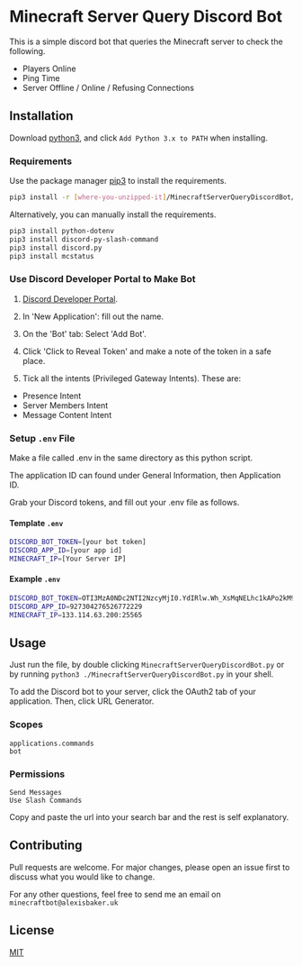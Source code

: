 # Minecraft Server Query Discord Bot

This is a simple discord bot that queries the Minecraft server to check the following.

- Players Online
- Ping Time
- Server Offline / Online / Refusing Connections

## Installation

Download [python3](https://www.python.org/downloads/), and click `Add Python 3.x to PATH` when installing.

### Requirements

Use the package manager [pip3](https://pip.pypa.io/en/stable/) to install the requirements.

```bash
pip3 install -r [where-you-unzipped-it]/MinecraftServerQueryDiscordBot/requirements.txt
```

Alternatively, you can manually install the requirements.

```bash
pip3 install python-dotenv
pip3 install discord-py-slash-command
pip3 install discord.py
pip3 install mcstatus
```

### Use Discord Developer Portal to Make Bot

1. [Discord Developer Portal](https://discord.com/developers/).

1. In 'New Application': fill out the name.

1. On the 'Bot' tab: Select 'Add Bot'.

1. Click 'Click to Reveal Token' and make a note of the token in a safe place.

1. Tick all the intents (Privileged Gateway Intents). These are:

- Presence Intent
- Server Members Intent
- Message Content Intent

### Setup `.env` File

Make a file called .env in the same directory as this python script.

The application ID can found under General Information, then Application ID.

Grab your Discord tokens, and fill out your .env file as follows.

#### Template `.env`

```bash
DISCORD_BOT_TOKEN=[your bot token]
DISCORD_APP_ID=[your app id]
MINECRAFT_IP=[Your Server IP]
```

#### Example `.env`

```bash
DISCORD_BOT_TOKEN=OTI3MzA0NDc2NTI2NzcyMjI0.YdIRlw.Wh_XsMqNELhc1kAPo2kM903kJpl
DISCORD_APP_ID=927304276526772229
MINECRAFT_IP=133.114.63.200:25565
```

## Usage

Just run the file, by double clicking `MinecraftServerQueryDiscordBot.py` or by running `python3 ./MinecraftServerQueryDiscordBot.py` in your shell.

To add the Discord bot to your server, click the OAuth2 tab of your application. Then, click URL Generator.

### Scopes

```text
applications.commands
bot
```

### Permissions

```text
Send Messages
Use Slash Commands
```

Copy and paste the url into your search bar and the rest is self explanatory.

## Contributing

Pull requests are welcome. For major changes, please open an issue first to discuss what you would like to change.

For any other questions, feel free to send me an email on `minecraftbot@alexisbaker.uk`

## License

[MIT](https://choosealicense.com/licenses/mit/)
